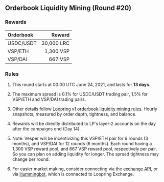 ## Orderbook Liquidity Mining (Round #20)


### Rewards

| **Orderbook** | **Reward** |
| :--- | ---: |
| USDC/USDT | 30,000 LRC|
| VSP/ETH | 1,300 VSP|
| VSP/DAI | 667 VSP|


### Rules

1) This round starts at 00:00 UTC June 24, 2021, and lasts for **13 days**.

2) The maximum spread is 0.1% for USDC/USDT trading pair, 1.5% for VSP/ETH and VSP/DAI trading pairs.

3) Other details follow [Loopring v1 orderbook liquidity mining rules](https://medium.com/loopring-protocol/loopring-exchange-liquidity-mining-competition-748917b277e6). Hourly snapshots, measured by order depth, tightness, and balance.

4) Rewards will be directly distributed to LP's layer-2 accounts on the day after the campaigns end (Day 14).

5) Note: Vesper will be incentivizing this VSP/ETH pair for 6 rounds (3 months), and VSP/DAI for 12 rounds (6 months). Each round having a 1,300 VSP reward pool, and 667 VSP reward pool, respectively per pair. So you can plan on adding liquidity for longer. The spread tightness may change per round.

6) For easier market making, consider connecting via the [exchange API](https://docs.loopring.io/en/), or via [Hummingbot](https://docs.hummingbot.io/exchange-connectors/loopring/), which is connected to Loopring Exchange.
